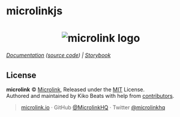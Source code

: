 # microlinkjs

<h1 align="center">
  <img src="https://microlink.io/logo-large.png" alt="microlink logo">
</h1>

###### [Documentation](https://docs.microlink.io) ([source code](https://github.com/microlinkhq/docs)) | [Storybook](https://storybook.microlink.io)


## License

**microlink** © [Microlink](https://microlink.io), Released under the [MIT](https://github.com/microlinkhq/microlinkjs/blob/master/LICENSE.md) License.<br>
Authored and maintained by Kiko Beats with help from [contributors](https://github.com/microlinkhq/microlinkjs/contributors).

> [microlink.io](https://microlink.io) · GitHub [@MicrolinkHQ](https://github.com/microlinkhq) · Twitter [@microlinkhq](https://twitter.com/microlinkhq)
